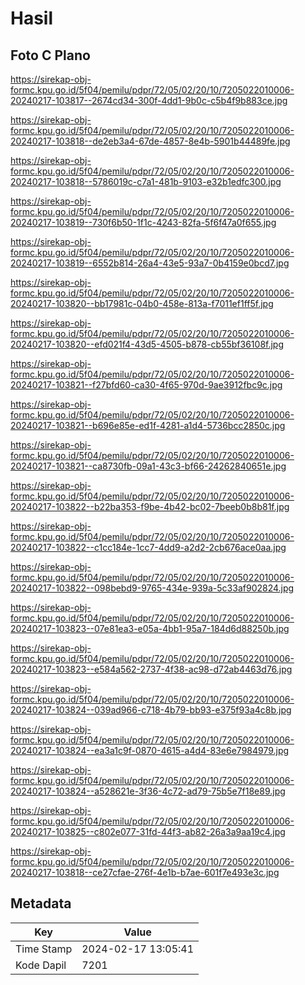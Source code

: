 # Hasil

## Foto C Plano

https://sirekap-obj-formc.kpu.go.id/5f04/pemilu/pdpr/72/05/02/20/10/7205022010006-20240217-103817--2674cd34-300f-4dd1-9b0c-c5b4f9b883ce.jpg

https://sirekap-obj-formc.kpu.go.id/5f04/pemilu/pdpr/72/05/02/20/10/7205022010006-20240217-103818--de2eb3a4-67de-4857-8e4b-5901b44489fe.jpg

https://sirekap-obj-formc.kpu.go.id/5f04/pemilu/pdpr/72/05/02/20/10/7205022010006-20240217-103818--5786019c-c7a1-481b-9103-e32b1edfc300.jpg

https://sirekap-obj-formc.kpu.go.id/5f04/pemilu/pdpr/72/05/02/20/10/7205022010006-20240217-103819--730f6b50-1f1c-4243-82fa-5f6f47a0f655.jpg

https://sirekap-obj-formc.kpu.go.id/5f04/pemilu/pdpr/72/05/02/20/10/7205022010006-20240217-103819--6552b814-26a4-43e5-93a7-0b4159e0bcd7.jpg

https://sirekap-obj-formc.kpu.go.id/5f04/pemilu/pdpr/72/05/02/20/10/7205022010006-20240217-103820--bb17981c-04b0-458e-813a-f7011ef1ff5f.jpg

https://sirekap-obj-formc.kpu.go.id/5f04/pemilu/pdpr/72/05/02/20/10/7205022010006-20240217-103820--efd021f4-43d5-4505-b878-cb55bf36108f.jpg

https://sirekap-obj-formc.kpu.go.id/5f04/pemilu/pdpr/72/05/02/20/10/7205022010006-20240217-103821--f27bfd60-ca30-4f65-970d-9ae3912fbc9c.jpg

https://sirekap-obj-formc.kpu.go.id/5f04/pemilu/pdpr/72/05/02/20/10/7205022010006-20240217-103821--b696e85e-ed1f-4281-a1d4-5736bcc2850c.jpg

https://sirekap-obj-formc.kpu.go.id/5f04/pemilu/pdpr/72/05/02/20/10/7205022010006-20240217-103821--ca8730fb-09a1-43c3-bf66-24262840651e.jpg

https://sirekap-obj-formc.kpu.go.id/5f04/pemilu/pdpr/72/05/02/20/10/7205022010006-20240217-103822--b22ba353-f9be-4b42-bc02-7beeb0b8b81f.jpg

https://sirekap-obj-formc.kpu.go.id/5f04/pemilu/pdpr/72/05/02/20/10/7205022010006-20240217-103822--c1cc184e-1cc7-4dd9-a2d2-2cb676ace0aa.jpg

https://sirekap-obj-formc.kpu.go.id/5f04/pemilu/pdpr/72/05/02/20/10/7205022010006-20240217-103822--098bebd9-9765-434e-939a-5c33af902824.jpg

https://sirekap-obj-formc.kpu.go.id/5f04/pemilu/pdpr/72/05/02/20/10/7205022010006-20240217-103823--07e81ea3-e05a-4bb1-95a7-184d6d88250b.jpg

https://sirekap-obj-formc.kpu.go.id/5f04/pemilu/pdpr/72/05/02/20/10/7205022010006-20240217-103823--e584a562-2737-4f38-ac98-d72ab4463d76.jpg

https://sirekap-obj-formc.kpu.go.id/5f04/pemilu/pdpr/72/05/02/20/10/7205022010006-20240217-103824--039ad966-c718-4b79-bb93-e375f93a4c8b.jpg

https://sirekap-obj-formc.kpu.go.id/5f04/pemilu/pdpr/72/05/02/20/10/7205022010006-20240217-103824--ea3a1c9f-0870-4615-a4d4-83e6e7984979.jpg

https://sirekap-obj-formc.kpu.go.id/5f04/pemilu/pdpr/72/05/02/20/10/7205022010006-20240217-103824--a528621e-3f36-4c72-ad79-75b5e7f18e89.jpg

https://sirekap-obj-formc.kpu.go.id/5f04/pemilu/pdpr/72/05/02/20/10/7205022010006-20240217-103825--c802e077-31fd-44f3-ab82-26a3a9aa19c4.jpg

https://sirekap-obj-formc.kpu.go.id/5f04/pemilu/pdpr/72/05/02/20/10/7205022010006-20240217-103818--ce27cfae-276f-4e1b-b7ae-601f7e493e3c.jpg


## Metadata

| Key        | Value               |
| ---------- | ------------------- |
| Time Stamp | 2024-02-17 13:05:41 |
| Kode Dapil | 7201                |



